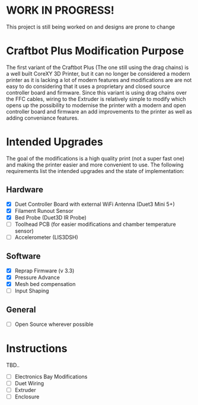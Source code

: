 # WORK IN PROGRESS!
This project is still being worked on and designs are prone to change

# Craftbot Plus Modification Purpose
The first variant of the Craftbot Plus (The one still using the drag chains) is a well built CoreXY 3D Printer, but it can no longer be considered a modern printer as it is lacking a lot of modern features and modifications are are not easy to do considering that it uses a proprietary and closed source controller board and firmware. Since this variant is using drag chains over the FFC cables, wiring to the Extruder is relatively simple to modify which opens up the possibility to modernise the printer with a modern and open controller board and firmware an add improvements to the printer as well as adding conveniance features.

# Intended Upgrades
The goal of the modifications is a high quality print (not a super fast one) and making the printer easier and more convenient to use. The following requirements list the intended upgrades and the state of implementation:

## Hardware
- [X] Duet Controller Board with external WiFi Antenna (Duet3 Mini 5+)
- [X] Filament Runout Sensor
- [X] Bed Probe (Duet3D IR Probe)
- [ ] Toolhead PCB (for easier modifications and chamber temperature sensor)
- [ ] Accelerometer (LIS3DSH)

## Software
- [X] Reprap Firmware (v 3.3)
- [X] Pressure Advance
- [X] Mesh bed compensation
- [ ] Input Shaping

## General
- [ ] Open Source wherever possible

# Instructions
TBD..

- [ ] Electronics Bay Modifications
- [ ] Duet Wiring
- [ ] Extruder
- [ ] Enclosure
